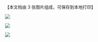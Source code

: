 【本文档由 3 张图片组成，可保存到本地打印】

![](https://pic.imgdb.cn/item/6664531f5e6d1bfa05a0ffe8.jpg)

![](https://pic.imgdb.cn/item/666453205e6d1bfa05a100f1.jpg)

![](https://pic.imgdb.cn/item/666453215e6d1bfa05a101b9.jpg)